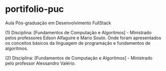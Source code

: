 # portifolio-puc
Aula Pós-graduação em Desenvolvimento FullStack
 

(1) Disciplina: [Fundamentos de Computação e Algoritmos] - Ministrado pelos professores Edson Alfaguire e Mario Souto. Onde foram apresentados os conceitos básicos da línguagem de programação e fundamentos de algoritmos.

(2) Disciplina: [Fundamentos de Computação e Algoritmos] - Ministrado pelo professor Alessandro Valério.